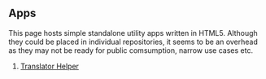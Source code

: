 ## Apps
This page hosts simple standalone utility apps written in HTML5. 
Although they could be placed in individual repositories, it seems to be an overhead as they may not be ready for public comsumption, narrow use cases etc.

1. [Translator Helper](http://midhunhk.github.io/apps/translate.html)

